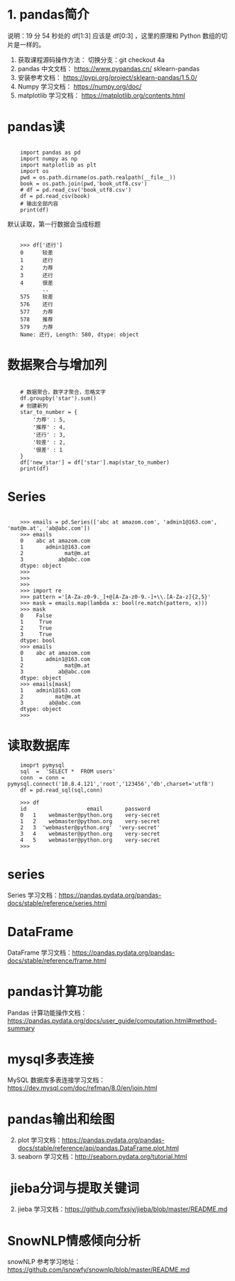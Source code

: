 
# 1. pandas简介

说明：19 分 54 秒处的 df[1:3] 应该是 df[0:3] ，这里的原理和 Python 数组的切片是一样的。

1. 获取课程源码操作方法：
切换分支：git checkout 4a
2. pandas 中文文档：
https://www.pypandas.cn/
sklearn-pandas
3. 安装参考文档：
https://pypi.org/project/sklearn-pandas/1.5.0/
4. Numpy 学习文档：
https://numpy.org/doc/
5. matplotlib 学习文档：
https://matplotlib.org/contents.html

# pandas读
```
    
    import pandas as pd
    import numpy as np
    import matplotlib as plt
    import os
    pwd = os.path.dirname(os.path.realpath(__file__))
    book = os.path.join(pwd,'book_utf8.csv')
    # df = pd.read_csv('book_utf8.csv')
    df = pd.read_csv(book)
    # 输出全部内容
    print(df)

```
默认读取，第一行数据会当成标题
```

    >>> df['还行']
    0      较差
    1      还行
    2      力荐
    3      还行
    4      很差
           ..
    575    较差
    576    还行
    577    力荐
    578    推荐
    579    力荐
    Name: 还行, Length: 580, dtype: object
```

# 数据聚合与增加列
```

    # 数据聚合，数字才聚合，忽略文字
    df.groupby('star').sum()
    # 创建新列
    star_to_number = {
        '力荐' : 5,
        '推荐' : 4,
        '还行' : 3,
        '较差' : 2,
        '很差' : 1
    }
    df['new_star'] = df['star'].map(star_to_number)
    print(df)

```

# Series
```

    >>> emails = pd.Series(['abc at amazom.com', 'admin1@163.com', 'mat@m.at', 'ab@abc.com'])
    >>> emails
    0    abc at amazom.com
    1       admin1@163.com
    2             mat@m.at
    3           ab@abc.com
    dtype: object
    >>>
    >>>
    >>>
    >>> import re
    >>> pattern ='[A-Za-z0-9._]+@[A-Za-z0-9.-]+\\.[A-Za-z]{2,5}'
    >>> mask = emails.map(lambda x: bool(re.match(pattern, x)))
    >>> mask
    0    False
    1     True
    2     True
    3     True
    dtype: bool
    >>> emails
    0    abc at amazom.com
    1       admin1@163.com
    2             mat@m.at
    3           ab@abc.com
    dtype: object
    >>> emails[mask]
    1    admin1@163.com
    2          mat@m.at
    3        ab@abc.com
    dtype: object
    >>>
```

# 读取数据库
```
    imoprt pymysql
    sql  =  'SELECT *  FROM users'
    conn  = conn = pymysql.connect('10.8.4.121','root','123456','db',charset='utf8')
    df = pd.read_sql(sql,conn)
    
    >>> df
    id                   email       password
    0   1    webmaster@python.org    very-secret
    1   2    webmaster@python.org    very-secret
    2   3  'webmaster@python.org'  'very-secret'
    3   4    webmaster@python.org    very-secret
    4   5    webmaster@python.org    very-secret
    >>>
```

# series
Series 学习文档：https://pandas.pydata.org/pandas-docs/stable/reference/series.html

# DataFrame
DataFrame 学习文档：https://pandas.pydata.org/pandas-docs/stable/reference/frame.html

# pandas计算功能
Pandas 计算功能操作文档：https://pandas.pydata.org/docs/user_guide/computation.html#method-summary

# mysql多表连接
MySQL 数据库多表连接学习文档：https://dev.mysql.com/doc/refman/8.0/en/join.html

# pandas输出和绘图
2. plot 学习文档：https://pandas.pydata.org/pandas-docs/stable/reference/api/pandas.DataFrame.plot.html
3. seaborn 学习文档：http://seaborn.pydata.org/tutorial.html

#  jieba分词与提取关键词

2. jieba 学习文档：https://github.com/fxsjy/jieba/blob/master/README.md

# SnowNLP情感倾向分析
snowNLP 参考学习地址：https://github.com/isnowfy/snownlp/blob/master/README.md
